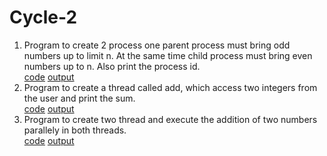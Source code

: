 # Cycle-2

 1. Program to create 2 process one parent process must bring odd numbers up to limit n. At the same time child process must bring even numbers up to n. Also print the process id.<br>[code](1_odd-even.c)  [output](images/output_1.png)
 2. Program to create a thread called add, which access two integers from the user and print the sum.<br>[code](2_single-thread.c)  [output](images/output_2.png)
 3. Program to create two thread and execute the addition of two numbers parallely in both threads.<br>[code](3_double-thread-sum.c)  [output](images/output_3.png)
